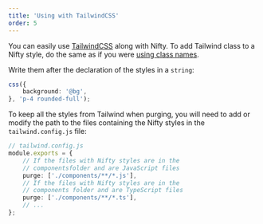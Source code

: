 ```yaml
---
title: 'Using with TailwindCSS'
order: 5
---
```


You can easily use [TailwindCSS](https://tailwindcss.com) along with Nifty. To add Tailwind class to a Nifty style, do the same as if you were [using class names](/docs/features/styling#using-class-names-or-existing-nifty-styles).

Write them after the declaration of the styles in a `string`:

```typescript
css({
    background: '@bg',
}, 'p-4 rounded-full');
```

To keep all the styles from Tailwind when purging, you will need to add or modify the path to the files containing the Nifty styles in the `tailwind.config.js` file:

```typescript
// tailwind.config.js
module.exports = {
    // If the files with Nifty styles are in the
    // componentsfolder and are JavaScript files
    purge: ['./components/**/*.js'],
    // If the files with Nifty styles are in the
    // components folder and are TypeScript files
    purge: ['./components/**/*.ts'],
    // ...
};
```
